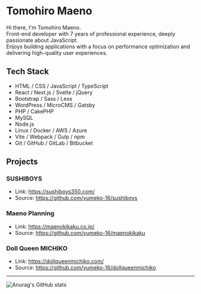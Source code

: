 # Tomohiro Maeno

Hi there, I'm Tomohiro Maeno.  
Front-end developer with 7 years of professional experience, deeply passionate about JavaScript.  
Enjoys building applications with a focus on performance optimization and delivering high-quality user experiences.

<!--
**yumeko-16/yumeko-16** is a ✨ _special_ ✨ repository because its `README.md` (this file) appears on your GitHub profile.

Here are some ideas to get you started:

- 🔭 I’m currently working on ...
- 🌱 I’m currently learning ...
- 👯 I’m looking to collaborate on ...
- 🤔 I’m looking for help with ...
- 💬 Ask me about ...
- 📫 How to reach me: ...
- 😄 Pronouns: ...
- ⚡ Fun fact: ...
-->

## Tech Stack

- HTML / CSS / JavaScript / TypeScript
- React / Next.js / Svelte / jQuery
- Bootstrap / Sass / Less
- WordPress / MicroCMS / Gatsby
- PHP / CakePHP
- MySQL
- Node.js
- Linux / Docker / AWS / Azure
- Vite / Webpack / Gulp / npm
- Git / GitHub / GitLab / Bitbucket

## Projects

### SUSHIBOYS

- Link: https://sushiboys350.com/
- Source: https://github.com/yumeko-16/sushiboys

### Maeno Planning

- Link: https://maenokikaku.co.jp/
- Source: https://github.com/yumeko-16/maenokikaku

### Doll Queen MICHIKO

- Link: https://dollqueenmichiko.com/
- Source: https://github.com/yumeko-16/dollqueenmichiko

---

![Anurag's GitHub stats](https://github-readme-stats.vercel.app/api?username=yumeko-16&show_icons=true&theme=tokyonight)

